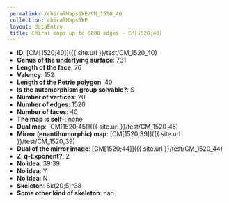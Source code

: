 ```yaml
--- 
 permalink: /chiralMaps6kE/CM_1520_40 
 collection: chiralMaps6kE
 layout: dataEntry
 title: Chiral maps up to 6000 edges - CM[1520;40]
---
```


- **ID**: [CM[1520;40]]({{ site.url }}/test/CM_1520_40)
- **Genus of the underlying surface**: 731
- **Length of the face**: 76
- **Valency**: 152
- **Length of the Petrie polygon**: 40
- **Is the automorphism group solvable?**: S
- **Number of vertices**: 20
- **Number of edges**: 1520
- **Number of faces**: 40
- **The map is self-**: none
- **Dual map**: [CM[1520;45]]({{ site.url }}/test/CM_1520_45)
- **Mirror (enantihomorphic) map**: [CM[1520;39]]({{ site.url }}/test/CM_1520_39)
- **Dual of the mirror image**: [CM[1520;44]]({{ site.url }}/test/CM_1520_44)
- **Z_q-Exponent?**: 2
- **No idea**:  39:39
- **No idea**: Y
- **No idea**: N
- **Skeleton**: Sk(20;5)^38
- **Some other kind of skeleton**: nan
